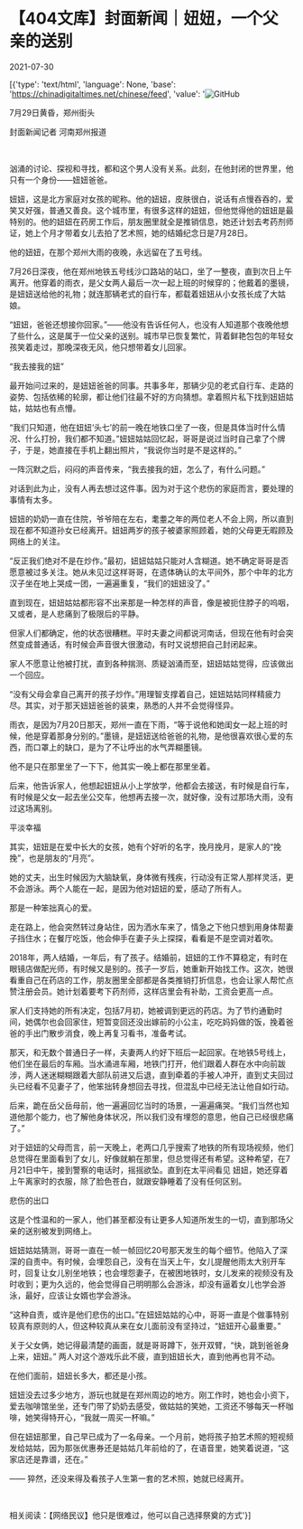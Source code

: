# 【404文库】封面新闻｜妞妞，一个父亲的送别

2021-07-30

[{'type': 'text/html', 'language': None, 'base': 'https://chinadigitaltimes.net/chinese/feed', 'value': '![GitHub](https://chinadigitaltimes.net/chinese/files/2021/07/IMG_8815.jpg)

7月29日黄昏，郑州街头

封面新闻记者 河南郑州报道

&emsp;

汹涌的讨论、探视和寻找，都和这个男人没有关系。此刻，在他封闭的世界里，他只有一个身份——妞妞爸爸。

妞妞，这是北方家庭对女孩的昵称。他的妞妞，皮肤很白，说话有点慢吞吞的，爱笑又好强，普通又善良。这个城市里，有很多这样的妞妞，但他觉得他的妞妞是最特别的。他的妞妞在药房工作后，朋友圈里就全是推销信息，她还计划去考药剂师证，她上个月才带着女儿去拍了艺术照，她的结婚纪念日是7月28日。

他的妞妞，在那个郑州大雨的夜晚，永远留在了五号线。

7月26日深夜，他在郑州地铁五号线沙口路站的站口，坐了一整夜，直到次日上午离开。他穿着的雨衣，是父女两人最后一次一起上班的时候穿的；他戴着的墨镜，是妞妞送给他的礼物；就连那辆老式的自行车，都载着妞妞从小女孩长成了大姑娘。

“妞妞，爸爸还想接你回家。”——他没有告诉任何人，也没有人知道那个夜晚他想了些什么，这是属于一位父亲的送别。城市早已恢复繁忙，背着鲜艳包包的年轻女孩笑着走过，那晚深夜无风，他只想带着女儿回家。

“我去接我的妞”

最开始问过来的，是妞妞爸爸的同事。共事多年，那辆少见的老式自行车、走路的姿势、包括依稀的轮廓，都让他们往最不好的方向猜想。拿着照片私下找到妞妞姑姑，姑姑也有点懵。

“我们只知道，他在妞妞‘头七’的前一晚在地铁口坐了一夜，但是具体当时什么情况、什么打扮，我们都不知道。”妞妞姑姑回忆起，哥哥是说过当时自己拿了个牌子，于是，她直接在手机上翻出照片，“我说你当时是不是这样的。”

一阵沉默之后，闷闷的声音传来，“我去接我的妞，怎么了，有什么问题。”

对话到此为止，没有人再去想过这件事。因为对于这个悲伤的家庭而言，要处理的事情有太多。

妞妞的奶奶一直在住院，爷爷陪在左右，耄耋之年的两位老人不会上网，所以直到现在都不知道孙女已经离开。妞妞两岁的孩子被婆家照顾着，她的父母更无暇顾及网络上的关注。

“反正我们绝对不是在炒作。”最初，妞妞姑姑只能对人含糊道。她不确定哥哥是否愿意被过多关注。她从未见过这样哥哥，在遗体确认的太平间外，那个中年的北方汉子坐在地上哭成一团，一遍遍重复，“我们的妞妞没了。”

直到现在，妞妞姑姑都形容不出来那是一种怎样的声音，像是被扼住脖子的呜咽，又或者，是人悲痛到了极限后的平静。

但家人们都确定，他的状态很糟糕。平时夫妻之间都说河南话，但现在他有时会突然变成普通话，有时候会声音很大很激动，有时又说想把自己封闭起来。

家人不愿意让他被打扰，直到各种揣测、质疑汹涌而至，妞妞姑姑觉得，应该做出一个回应。

“没有父母会拿自己离开的孩子炒作。”用理智支撑着自己，妞妞姑姑同样精疲力尽。其实，对于那天妞妞爸爸的装束，熟悉的人并不会觉得怪异。

雨衣，是因为7月20日那天，郑州一直在下雨，“等于说他和她闺女一起上班的时候，他是穿着那身分别的。”墨镜，是妞妞送给爸爸的礼物，是他很喜欢很心爱的东西，而口罩上的缺口，是为了不让呼出的水气弄糊墨镜。

他不是只在那里坐了一下下，他其实一晚上都在那里坐着。

后来，他告诉家人，他想起妞妞从小上学放学，他都会去接送，有时候是自行车，有时候是父女一起去坐公交车，他想再去接一次，就好像，没有过那场大雨，没有过这场离别。

平淡幸福

其实，妞妞是在爱中长大的女孩，她有个好听的名字，挽月挽月，是家人的“挽挽”，也是朋友的“月亮”。

她的丈夫，出生时候因为大脑缺氧，身体微有残疾，行动没有正常人那样灵活，更不会游泳。两个人能在一起，是因为他对妞妞的爱，感动了所有人。

那是一种笨拙真心的爱。

走在路上，他会突然转过身站住，因为洒水车来了，情急之下他只想到用身体帮妻子挡住水；在餐厅吃饭，他会伸手在妻子头上探探，看看是不是空调对着吹。

2018年，两人结婚，一年后，有了孩子。结婚前，妞妞的工作不算稳定，有时在眼镜店做配光师，有时候又是别的。孩子一岁后，她重新开始找工作。这次，她很看重自己在药店的工作，朋友圈里全部都是各类推销打折信息，也会让家人帮忙点赞注册会员。她计划着要考下药剂师，这样店里会有补助，工资会更高一点。

家人们支持她的所有决定，包括7月初，她被调到更远的药店。为了节约通勤时间，她偶尔也会回家住，短暂变回还没出嫁前的小公主，吃吃妈妈做的饭，挽着爸爸的手出门散步消食，晚上再复习看书，准备考试。

那天，和无数个普通日子一样，夫妻两人约好下班后一起回家。在地铁5号线上，他们坐在最后的车厢。当水涌进车厢，地铁门打开，他们跟着人群在水中向前跋涉，两人迷迷糊糊跟着大部队前进又后退，直到牵着的手被人冲开，直到丈夫回过头已经看不见妻子了，他笨拙转身想回去寻找，但混乱中已经无法让他自如行动。

后来，跪在岳父岳母前，他一遍遍回忆当时的场景，一遍遍痛哭。“我们当然也知道他那个能力，也了解他身体状况，所以我们没有埋怨的意思，他自己已经很悲痛了。”

对于妞妞的父母而言，前一天晚上，老两口几乎搜索了地铁的所有现场视频，他们总觉得在里面看到了女儿，好像就躺在那里，但总觉得还有希望。这种希望，在7月21日中午，接到警察的电话时，摇摇欲坠。直到在太平间看见 妞妞，她还穿着上午离家时的衣服，除了脸色苍白，就跟安静睡着了没有任何区别。

悲伤的出口

这是个性温和的一家人，他们甚至都没有让更多人知道所发生的一切，直到那场父亲的送别被发到网络上。

妞妞姑姑猜测，哥哥一直在一帧一帧回忆20号那天发生的每个细节。他陷入了深深的自责中。有时候，会埋怨自己，没有在当天上午，女儿提醒他雨太大别开车时，回复让女儿别坐地铁；也会埋怨妻子，在被困地铁时，女儿发来的视频没有及时收到；更为久远的，他会觉得自己明明那么会游泳，却没有逼着女儿也学会游泳，最好，应该让女婿也学会游泳。

“这种自责，或许是他们悲伤的出口。”在妞妞姑姑的心中，哥哥一直是个做事特别较真有原则的人，但这种较真从来在女儿面前没有坚持过，“妞妞开心最重要。”

关于父女俩，她记得最清楚的画面，就是哥哥蹲下，张开双臂，“快，跳到爸爸身上来，妞妞。” 两人对这个游戏乐此不疲，直到妞妞长大，直到他再也背不动。

在他们面前，妞妞长多大，都还是小孩。

妞妞没去过多少地方，游玩也就是在郑州周边的地方。刚工作时，她也会小资下，爱去咖啡馆坐坐，还专门带了奶奶去感受，做姑姑的笑她，工资还不够每天一杯咖啡，她笑得特开心，“我就一周买一杯嘛。”

但在妞妞那里，自己早已成为了一名母亲。一个月前，她将孩子拍艺术照的短视频发给姑姑，因为那张优惠券还是姑姑几年前给的了，在语音里，她笑着说道，“这家店还是靠谱，还在。”

—— 猝然，还没来得及看孩子人生第一套的艺术照，她就已经离开。

&emsp;

相关阅读：【网络民议】他只是很难过，他可以自己选择祭奠的方式'}]